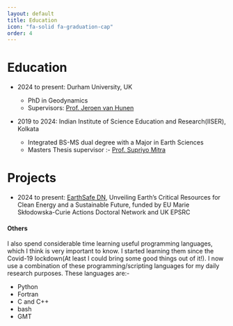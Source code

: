 ```yaml
---
layout: default
title: Education
icon: "fa-solid fa-graduation-cap"
order: 4
---
```

<head>
    <link rel="stylesheet" href="../academicons-1.9.4/css/academicons.css"/>
    <!-- <script src="https://kit.fontawesome.com/f3d052e4c8.js" crossorigin="anonymous"></script> -->
    <script src="https://kit.fontawesome.com/f3d052e4c8.js" crossorigin="anonymous"></script>
    <link rel="stylesheet" type='text/css' href="https://cdn.jsdelivr.net/gh/devicons/devicon@latest/devicon.min.css" />
          
</head>

# Education
* 2024 to present: Durham University, UK
    - PhD in Geodynamics
    - Supervisors: <a href="https://www.durham.ac.uk/staff/jeroen-van-hunen/#supervision-students" target="_blank">Prof. Jeroen van Hunen</a>

* 2019 to 2024: Indian Institute of Science Education and Research(IISER), Kolkata
    - Integrated BS-MS dual degree with a Major in Earth Sciences
    - Masters Thesis supervisor :- <a href="https://www.iiserkol.ac.in/~supriyomitra/" target="_blank">Prof. Supriyo Mitra</a>

# Projects
* 2024 to present: <a href="https://earthsafe-dn.eu/" target="_blank">EarthSafe DN</a>, Unveiling Earth’s Critical Resources for Clean Energy
and a Sustainable Future, funded by EU Marie Skłodowska-Curie Actions Doctoral Network and UK EPSRC

<!-- #### School education

* 2017 to 2019
    - Higher secondary[CBSE] (12th Standard) at Kalyani Central Model School, Kalyani

* 2017
    - Secondary[ICSE] (10th Standard) at Tribeni Tissues Vidyapith, Tribeni -->


#### Others

I also spend considerable time learning useful programming languages, which I think is very important to know. I started learning them since the Covid-19 lockdown(At least I could bring some good things out of it!). I now use a combination of these programming/scripting languages for my daily research purposes. These languages are:-

*  <i class="devicon-python-plain"></i> Python
*  <i class="devicon-fortran-original"></i> Fortran
* C and  <i class="devicon-cplusplus-plain"></i> C++
*  <i class="devicon-bash-plain"></i> bash 
* GMT